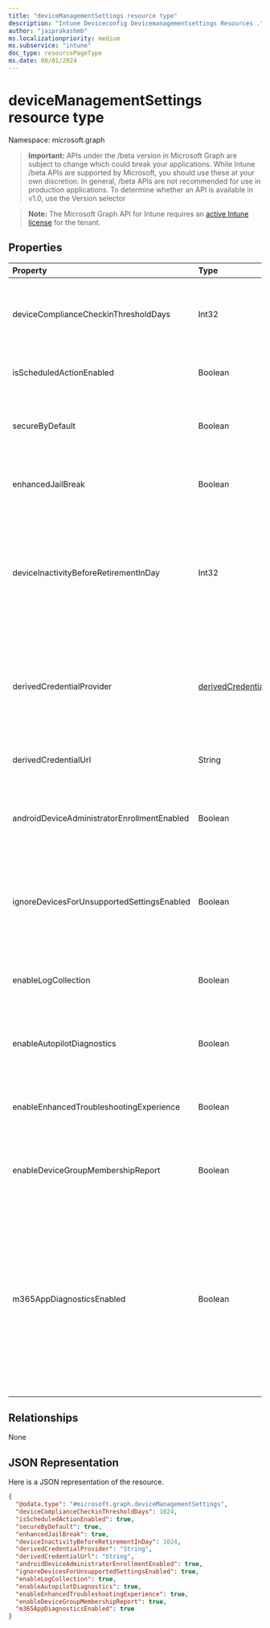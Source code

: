 ```yaml
---
title: "deviceManagementSettings resource type"
description: "Intune Deviceconfig Devicemanagementsettings Resources ."
author: "jaiprakashmb"
ms.localizationpriority: medium
ms.subservice: "intune"
doc_type: resourcePageType
ms.date: 08/01/2024
---
```


# deviceManagementSettings resource type

Namespace: microsoft.graph

> **Important:** APIs under the /beta version in Microsoft Graph are subject to change which could break your applications. While Intune /beta APIs are supported by Microsoft, you should use these at your own discretion. In general, /beta APIs are not recommended for use in production applications. To determine whether an API is available in v1.0, use the Version selector

> **Note:** The Microsoft Graph API for Intune requires an [active Intune license](https://go.microsoft.com/fwlink/?linkid=839381) for the tenant.



## Properties
|Property|Type|Description|
|:---|:---|:---|
|deviceComplianceCheckinThresholdDays|Int32|The number of days a device is allowed to go without checking in to remain compliant.|
|isScheduledActionEnabled|Boolean|Is feature enabled or not for scheduled action for rule.|
|secureByDefault|Boolean|Device should be noncompliant when there is no compliance policy targeted when this is true|
|enhancedJailBreak|Boolean|Is feature enabled or not for enhanced jailbreak detection.|
|deviceInactivityBeforeRetirementInDay|Int32|When the device does not check in for specified number of days, the company data might be removed and the device will not be under management. Valid values 30 to 270|
|derivedCredentialProvider|[derivedCredentialProviderType](../resources/intune-deviceconfig-derivedcredentialprovidertype.md)|The Derived Credential Provider to use for this account. Possible values are: `notConfigured`, `entrustDataCard`, `purebred`, `xTec`, `intercede`.|
|derivedCredentialUrl|String|The Derived Credential Provider self-service URI.|
|androidDeviceAdministratorEnrollmentEnabled|Boolean|The property to determine if Android device administrator enrollment is enabled for this account.|
|ignoreDevicesForUnsupportedSettingsEnabled|Boolean|The property to determine whether to ignore unsupported compliance settings on certian models of devices.|
|enableLogCollection|Boolean|Determines whether the log collection feature should be available for use.|
|enableAutopilotDiagnostics|Boolean|Determines whether the autopilot diagnostic feature is enabled or not.|
|enableEnhancedTroubleshootingExperience|Boolean|Determines whether the enhanced troubleshooting UX is enabled or not.|
|enableDeviceGroupMembershipReport|Boolean|Determines whether the device group membership report feature is enabled or not.|
|m365AppDiagnosticsEnabled|Boolean|The property to determine if M365 App log collection is enabled for account. When TRUE it indicates that M365 app log collection is enabled for account.  When FALSE it indicates that M365 app log collection is disabled for account. Default value is FALSE|

## Relationships
None

## JSON Representation
Here is a JSON representation of the resource.
<!-- {
  "blockType": "resource",
  "@odata.type": "microsoft.graph.deviceManagementSettings"
}
-->
``` json
{
  "@odata.type": "#microsoft.graph.deviceManagementSettings",
  "deviceComplianceCheckinThresholdDays": 1024,
  "isScheduledActionEnabled": true,
  "secureByDefault": true,
  "enhancedJailBreak": true,
  "deviceInactivityBeforeRetirementInDay": 1024,
  "derivedCredentialProvider": "String",
  "derivedCredentialUrl": "String",
  "androidDeviceAdministratorEnrollmentEnabled": true,
  "ignoreDevicesForUnsupportedSettingsEnabled": true,
  "enableLogCollection": true,
  "enableAutopilotDiagnostics": true,
  "enableEnhancedTroubleshootingExperience": true,
  "enableDeviceGroupMembershipReport": true,
  "m365AppDiagnosticsEnabled": true
}
```